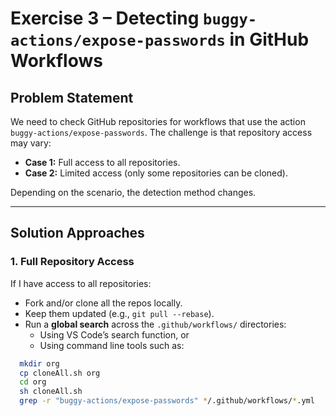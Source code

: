 # Exercise 3 – Detecting `buggy-actions/expose-passwords` in GitHub Workflows

## Problem Statement
We need to check GitHub repositories for workflows that use the action  
`buggy-actions/expose-passwords`. The challenge is that repository access may vary:

- **Case 1:** Full access to all repositories.  
- **Case 2:** Limited access (only some repositories can be cloned).  

Depending on the scenario, the detection method changes.

---

## Solution Approaches

### 1. Full Repository Access
If I have access to all repositories:
- Fork and/or clone all the repos locally.  
- Keep them updated (e.g., `git pull --rebase`).  
- Run a **global search** across the `.github/workflows/` directories:  
  - Using VS Code’s search function, or  
  - Using command line tools such as:

```bash
  mkdir org
  cp cloneAll.sh org
  cd org
  sh cloneAll.sh
  grep -r "buggy-actions/expose-passwords" */.github/workflows/*.yml

```
